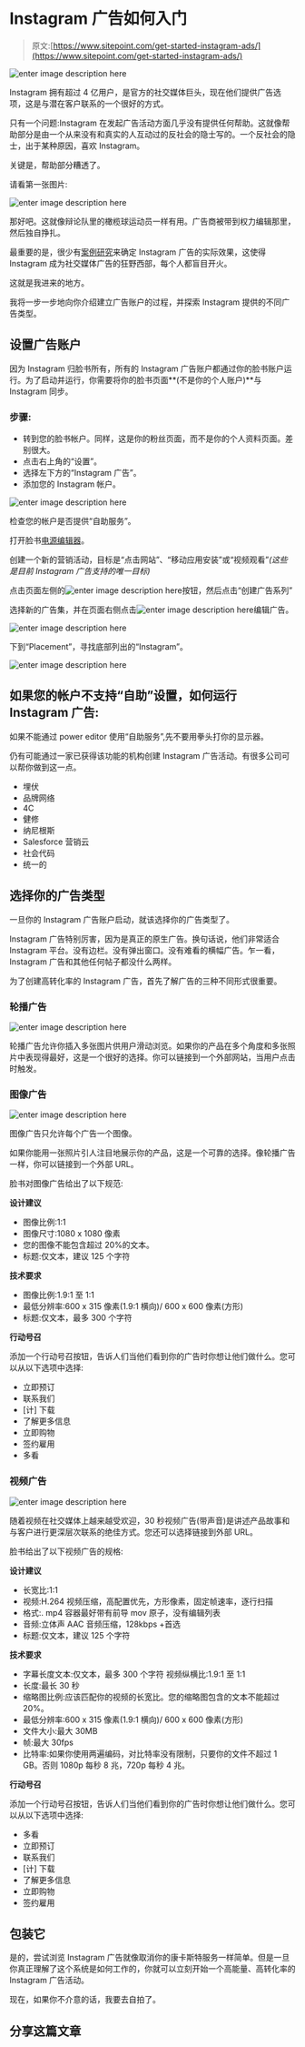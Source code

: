# Instagram 广告如何入门

> 原文:[https://www.sitepoint.com/get-started-instagram-ads/](https://www.sitepoint.com/get-started-instagram-ads/)

![enter image description here](../Images/2331ce3cfaebd3597fb33dd07548bfb8.png)

Instagram 拥有超过 4 亿用户，是官方的社交媒体巨头，现在他们提供广告选项，这是与潜在客户联系的一个很好的方式。

只有一个问题:Instagram 在发起广告活动方面几乎没有提供任何帮助。这就像帮助部分是由一个从来没有和真实的人互动过的反社会的隐士写的。一个反社会的隐士，出于某种原因，喜欢 Instagram。

关键是，帮助部分糟透了。

请看第一张图片:

![enter image description here](../Images/0bfa31a1025cd890eb45e41343992719.png)

那好吧。这就像辩论队里的橄榄球运动员一样有用。广告商被带到权力编辑那里，然后独自挣扎。

最重要的是，很少有[案例研究](https://www.seoplus.ca/blog/how-instagram-can-grow-your-business/)来确定 Instagram 广告的实际效果，这使得 Instagram 成为社交媒体广告的狂野西部，每个人都盲目开火。

这就是我进来的地方。

我将一步一步地向你介绍建立广告账户的过程，并探索 Instagram 提供的不同广告类型。

## 设置广告账户

因为 Instagram 归脸书所有，所有的 Instagram 广告账户都通过你的脸书账户运行。为了启动并运行，你需要将你的脸书页面**(不是你的个人账户)**与 Instagram 同步。

### 步骤:

*   转到您的脸书帐户。同样，这是你的粉丝页面，而不是你的个人资料页面。差别很大。
*   点击右上角的“设置”。
*   选择左下方的“Instagram 广告”。
*   添加您的 Instagram 帐户。

![enter image description here](../Images/a547c931e56ce280124b931c98bf6b94.png)

检查您的帐户是否提供“自助服务”。

打开脸书[电源编辑器](https://www.facebook.com/business/help/162528860609436)。

创建一个新的营销活动，目标是“点击网站”、“移动应用安装”或“视频观看”*(这些是目前 Instagram 广告支持的唯一目标)*

点击页面左侧的![enter image description here](../Images/c80a81be7f9509d60b43fd24bae2cd3c.png)按钮，然后点击“创建广告系列”

选择新的广告集，并在页面右侧点击![enter image description here](../Images/eb834caf580845cbaf11a3455ecff49b.png)编辑广告。

![enter image description here](../Images/33c25d682b26c8308021d0614c359193.png)

下到“Placement”，寻找底部列出的“Instagram”。

![enter image description here](../Images/4c6325e554ccb4180bbd1290c34182e6.png)

## 如果您的帐户不支持“自助”设置，如何运行 Instagram 广告:

如果不能通过 power editor 使用“自助服务”,先不要用拳头打你的显示器。

仍有可能通过一家已获得该功能的机构创建 Instagram 广告活动。有很多公司可以帮你做到这一点。

*   埋伏
*   品牌网络
*   4C
*   健修
*   纳尼根斯
*   Salesforce 营销云
*   社会代码
*   统一的

## 选择你的广告类型

一旦你的 Instagram 广告账户启动，就该选择你的广告类型了。

Instagram 广告特别厉害，因为是真正的原生广告。换句话说，他们非常适合 Instagram 平台。没有边栏。没有弹出窗口。没有难看的横幅广告。乍一看，Instagram 广告和其他任何帖子都没什么两样。

为了创建高转化率的 Instagram 广告，首先了解广告的三种不同形式很重要。

### 轮播广告

![enter image description here](../Images/f90269644ed1b008bbfd51de3f6f2c53.png)

轮播广告允许你插入多张图片供用户滑动浏览。如果你的产品在多个角度和多张照片中表现得最好，这是一个很好的选择。你可以链接到一个外部网站，当用户点击时触发。

### 图像广告

![enter image description here](../Images/5b18c710cfa050ec79fd0fa911799eb3.png)

图像广告只允许每个广告一个图像。

如果你能用一张照片引人注目地展示你的产品，这是一个可靠的选择。像轮播广告一样，你可以链接到一个外部 URL。

脸书对图像广告给出了以下规范:

**设计建议**

*   图像比例:1:1
*   图像尺寸:1080 x 1080 像素
*   您的图像不能包含超过 20%的文本。
*   标题:仅文本，建议 125 个字符

**技术要求**

*   图像比例:1.9:1 至 1:1
*   最低分辨率:600 x 315 像素(1.9:1 横向)/ 600 x 600 像素(方形)
*   标题:仅文本，最多 300 个字符

**行动号召**

添加一个行动号召按钮，告诉人们当他们看到你的广告时你想让他们做什么。您可以从以下选项中选择:

*   立即预订
*   联系我们
*   [计] 下载
*   了解更多信息
*   立即购物
*   签约雇用
*   多看

### 视频广告

![enter image description here](../Images/4817a5e1fdb9f1c768fca935551aa46e.png)

随着视频在社交媒体上越来越受欢迎，30 秒视频广告(带声音)是讲述产品故事和与客户进行更深层次联系的绝佳方式。您还可以选择链接到外部 URL。

脸书给出了以下视频广告的规格:

**设计建议**

*   长宽比:1:1
*   视频:H.264 视频压缩，高配置优先，方形像素，固定帧速率，逐行扫描
*   格式:. mp4 容器最好带有前导 mov 原子，没有编辑列表
*   音频:立体声 AAC 音频压缩，128kbps +首选
*   标题:仅文本，建议 125 个字符

**技术要求**

*   字幕长度文本:仅文本，最多 300 个字符
    视频纵横比:1.9:1 至 1:1
*   长度:最长 30 秒
*   缩略图比例:应该匹配你的视频的长宽比。您的缩略图包含的文本不能超过 20%。
*   最低分辨率:600 x 315 像素(1.9:1 横向)/ 600 x 600 像素(方形)
*   文件大小:最大 30MB
*   帧:最大 30fps
*   比特率:如果你使用两遍编码，对比特率没有限制，只要你的文件不超过 1 GB。否则 1080p 每秒 8 兆，720p 每秒 4 兆。

**行动号召**

添加一个行动号召按钮，告诉人们当他们看到你的广告时你想让他们做什么。您可以从以下选项中选择:

*   多看
*   立即预订
*   联系我们
*   [计] 下载
*   了解更多信息
*   立即购物
*   签约雇用

## 包装它

是的，尝试浏览 Instagram 广告就像取消你的康卡斯特服务一样简单。但是一旦你真正理解了这个系统是如何工作的，你就可以立刻开始一个高能量、高转化率的 Instagram 广告活动。

现在，如果你不介意的话，我要去自拍了。

## 分享这篇文章